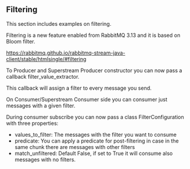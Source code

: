Filtering
---
This section includes examples on filtering.

Filtering is a new feature enabled from RabbitMQ 3.13 and it is based on Bloom filter.

https://rabbitmq.github.io/rabbitmq-stream-java-client/stable/htmlsingle/#filtering 

To Producer and Superstream Producer constructor you can now pass a callback filter_value_extractor.

This callback will assign a filter to every message you send.

On Consumer/Superstream Consumer side you can consumer just messages with a given filter.

During consumer subscribe you can now pass a class FilterConfiguration with three properties:

* values_to_filter: The messages with the filter you want to consume
* predicate: You can apply a predicate for post-filtering in case in the same chunk there are messages with other filters
* match_unfiltered: Default False, if set to True it will consume also messages with no filters.

